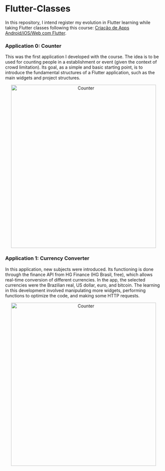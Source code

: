 # Flutter-Classes

In this repository, I intend register my evolution in Flutter learning while taking Flutter classes following this course: [Criação de Apps Android/iOS/Web com Flutter](https://www.udemy.com/course/curso-completo-flutter-app-android-ios/). 

<h3>Application 0: Counter</h3>

This was the first application I developed with the course. The idea is to be used for counting people in a establishment or event (given the context of crowd limitation). Its goal, as a simple and basic starting point, is to introduce the fundamental structures of a Flutter application, such as the main widgets and project structures.

<center>
<img src="https://github.com/diegowarp/Flutter-Classes/assets/60277333/37dbe5ee-e4f2-41c2-8b06-5637db431191" alt="Counter" width="466" height="525">
</center>

<h3>Application 1: Currency Converter</h3>

In this application, new subjects were introduced. Its functioning is done through the finance API from HG Finance (HG Brasil, free), which allows real-time conversion of different currencies. In the app, the selected currencies were the Brazilian real, US dollar, euro, and bitcoin. The learning in this development involved manipulating more widgets, performing functions to optimize the code, and making some HTTP requests.

<center>
<img src="https://github.com/diegowarp/Flutter-Classes/assets/60277333/3699345a-d6a9-45d8-a165-ff5ccc2b3bd9" alt="Counter" width="466" height="525">
</center>
